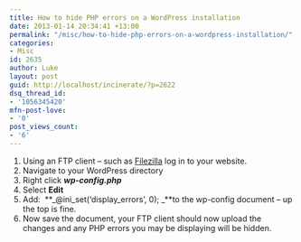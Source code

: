 ```yaml
---
title: How to hide PHP errors on a WordPress installation
date: 2013-01-14 20:34:41 +13:00
permalink: "/misc/how-to-hide-php-errors-on-a-wordpress-installation/"
categories:
- Misc
id: 2635
author: Luke
layout: post
guid: http://localhost/incinerate/?p=2622
dsq_thread_id:
- '1056345420'
mfn-post-love:
- '0'
post_views_count:
- '6'
---
```


  1. Using an FTP client – such as <a title="FileZilla" href="http://filezilla-project.org/" target="_blank">Filezilla</a> log in to your website.
  2. Navigate to your WordPress directory
  3. Right click **_wp-config.php_**
  4. Select **Edit**
  5. Add:  **_@ini\_set(&#8216;display\_errors&#8217;, 0); _**to the wp-config document – up the top is fine.
  6. Now save the document, your FTP client should now upload the changes and any PHP errors you may be displaying will be hidden.